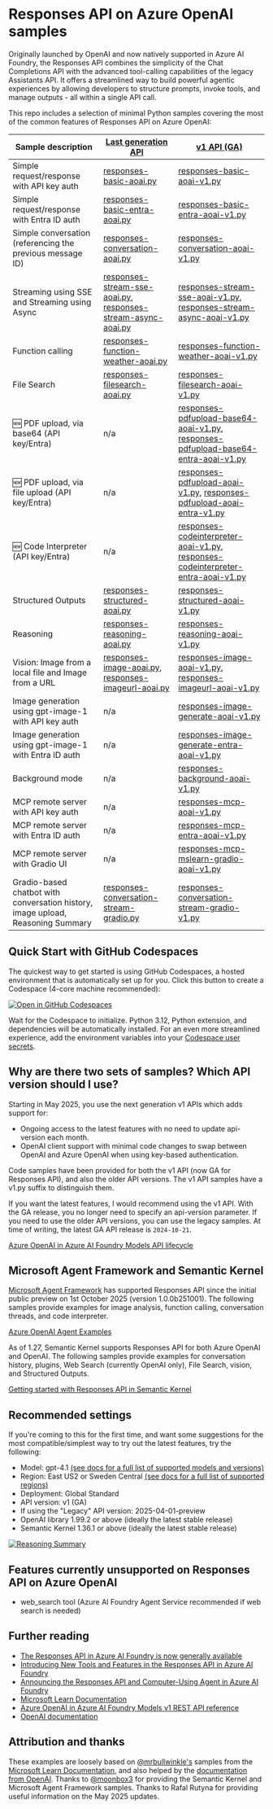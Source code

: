 # Responses API on Azure OpenAI samples
Originally launched by OpenAI and now natively supported in Azure AI Foundry, the Responses API combines the simplicity of the Chat Completions API with the advanced tool-calling capabilities of the legacy Assistants API. It offers a streamlined way to build powerful agentic experiences by allowing developers to structure prompts, invoke tools, and manage outputs - all within a single API call.

This repo includes a selection of minimal Python samples covering the most of the common features of Responses API on Azure OpenAI:

| Sample description                                                                 | [Last generation API](#why-are-there-two-sets-of-samples-which-api-version-should-i-use) | [v1 API (GA)](#why-are-there-two-sets-of-samples-which-api-version-should-i-use)                  |
| ------------------------------------------------------------------------------- | ----------------------------------------------------------------------------------------------------------------------------------------------- | ------------------------------------------------------------------------------------------------------------------------------------------ |
| Simple request/response with API key auth                                                        | [responses-basic-aoai.py](python/responses-basic-aoai.py)                                                                                              | [responses-basic-aoai-v1.py](python/responses-basic-aoai-v1.py)                                                                                   |
| Simple request/response with Entra ID auth                                                        | [responses-basic-entra-aoai.py](python/responses-basic-entra-aoai.py)                                                                                              | [responses-basic-entra-aoai-v1.py](python/responses-basic-entra-aoai-v1.py)                                                                                   |
| Simple conversation (referencing the previous message ID)                       | [responses-conversation-aoai.py](python/responses-conversation-aoai.py)                                                                                | [responses-conversation-aoai-v1.py](python/responses-conversation-aoai-v1.py)                                                                     |
| Streaming using SSE and Streaming using Async                                   | [responses-stream-sse-aoai.py](python/responses-stream-sse-aoai.py), [responses-stream-async-aoai.py](python/responses-stream-async-aoai.py)                  | [responses-stream-sse-aoai-v1.py](python/responses-stream-sse-aoai-v1.py), [responses-stream-async-aoai-v1.py](python/responses-stream-async-aoai-v1.py) |
| Function calling                                                                | [responses-function-weather-aoai.py](python/responses-function-weather-aoai.py)                                                                        | [responses-function-weather-aoai-v1.py](python/responses-function-weather-aoai-v1.py)                                                             |
| File Search                                                                     | [responses-filesearch-aoai.py](python/responses-filesearch-aoai.py)                                                                                    | [responses-filesearch-aoai-v1.py](python/responses-filesearch-aoai-v1.py)                                                                         |
| 🆕 PDF upload, via base64 (API key/Entra)                                            | n/a                                    | [responses-pdfupload-base64-aoai-v1.py](python/responses-pdfupload-base64-aoai-v1.py), [responses-pdfupload-base64-entra-aoai-v1.py](python/responses-pdfupload-base64-entra-aoai-v1.py)                                                                         |
| 🆕 PDF upload, via file upload (API key/Entra)                                       | n/a                                      | [responses-pdfupload-aoai-v1.py](python/responses-pdfupload-aoai-v1.py), [responses-pdfupload-aoai-entra-v1.py](python/responses-pdfupload-aoai-entra-v1.py)                                                                         |
| 🆕 Code Interpreter (API key/Entra)                                       | n/a                                      | [responses-codeinterpreter-aoai-v1.py](python/responses-codeinterpreter-aoai-v1.py), [responses-codeinterpreter-entra-aoai-v1.py](python/responses-codeinterpreter-entra-aoai-v1.py)                                                                         |
| Structured Outputs                                                              | [responses-structured-aoai.py](python/responses-structured-aoai.py)                                                                                    | [responses-structured-aoai-v1.py](python/responses-structured-aoai-v1.py)                                                                         |
| Reasoning                                                                       | [responses-reasoning-aoai.py](python/responses-reasoning-aoai.py)                                                                                      | [responses-reasoning-aoai-v1.py](python/responses-reasoning-aoai-v1.py)                                                                           |
| Vision: Image from a local file and Image from a URL                            | [responses-image-aoai.py](python/responses-image-aoai.py), [responses-imageurl-aoai.py](python/responses-imageurl-aoai.py)                                    | [responses-image-aoai-v1.py](python/responses-image-aoai-v1.py), [responses-imageurl-aoai-v1.py](python/responses-imageurl-aoai-v1.py)                   |
| Image generation using gpt-image-1 with API key auth                         | n/a                                                                                                                                             | [responses-image-generate-aoai-v1.py](python/responses-image-generate-aoai-v1.py)                                                                 |
| Image generation using gpt-image-1 with Entra ID auth                        | n/a                                                                                                                                             | [responses-image-generate-entra-aoai-v1.py](python/responses-image-generate-entra-aoai-v1.py)                                                     |
| Background mode                                                              | n/a                                                                                                                                             | [responses-background-aoai-v1.py](python/responses-background-aoai-v1.py)                                                                         |
| MCP remote server with API key auth                                                               | n/a                                                                                                                                             | [responses-mcp-aoai-v1.py](python/responses-mcp-aoai-v1.py)                                                                         |
| MCP remote server with Entra ID auth                                                            | n/a                                                                                                                                             | [responses-mcp-entra-aoai-v1.py](python/responses-mcp-entra-aoai-v1.py)                                                                         |
| MCP remote server with Gradio UI                                                            | n/a                                                                                                                                             | [responses-mcp-mslearn-gradio-aoai-v1.py](python/responses-mcp-mslearn-gradio-aoai-v1.py)                                                                         |
| Gradio-based chatbot with conversation history, image upload, Reasoning Summary | [responses-conversation-stream-gradio.py](python/responses-conversation-stream-gradio.py)                                                              | [responses-conversation-stream-gradio-v1.py](python/responses-conversation-stream-gradio-v1.py)                                                   |

[//]: # (Codespaces section inserted below)
## Quick Start with GitHub Codespaces

The quickest way to get started is using GitHub Codespaces, a hosted environment that is automatically set up for you. Click this button to create a Codespace (4-core machine recommended):

[![Open in GitHub Codespaces](https://github.com/codespaces/badge.svg)](https://github.com/codespaces/new?hide_repo_select=true&ref=main&repo=Azure-Samples/azure-openai-responses-api-samples)

Wait for the Codespace to initialize. Python 3.12, Python extension, and dependencies will be automatically installed. For an even more streamlined experience, add the environment variables into your [Codespace user secrets](https://github.com/settings/codespaces).

## Why are there two sets of samples? Which API version should I use?
Starting in May 2025, you use the next generation v1 APIs which adds support for:
- Ongoing access to the latest features with no need to update api-version each month.
- OpenAI client support with minimal code changes to swap between OpenAI and Azure OpenAI when using key-based authentication.

Code samples have been provided for both the v1 API (now GA for Responses API), and also the older API versions. The v1 API samples have a v1.py suffix to distinguish them.

If you want the latest features, I would recommend using the v1 API. With the GA release, you no longer need to specify an api-version parameter.
If you need to use the older API versions, you can use the legacy samples. At time of writing, the latest GA API release is `2024-10-21`.

[Azure OpenAI in Azure AI Foundry Models API lifecycle](https://learn.microsoft.com/en-us/azure/ai-services/openai/api-version-lifecycle?tabs=key#api-evolution)

## Microsoft Agent Framework and Semantic Kernel
[Microsoft Agent Framework](https://aka.ms/agentframework) has supported Responses API since the initial public preview on 1st October 2025 (version 1.0.0b251001). The following samples provide examples for image analysis, function calling, conversation threads, and code interpreter.

[Azure OpenAI Agent Examples](https://github.com/microsoft/agent-framework/tree/main/python/samples/getting_started/agents/azure_openai)

As of 1.27, Semantic Kernel supports Responses API for both Azure OpenAI and OpenAI. The following samples provide examples for conversation history, plugins, Web Search (currently OpenAI only), File Search, vision, and Structured Outputs.

[Getting started with Responses API in Semantic Kernel](https://github.com/microsoft/semantic-kernel/tree/main/python/samples/getting_started_with_agents/openai_responses)


## Recommended settings

If you're coming to this for the first time, and want some suggestions for the most compatible/simplest way to try out the latest features, try the following:

- Model: gpt-4.1 [(see docs for a full list of supported models and versions)](https://learn.microsoft.com/azure/ai-services/openai/how-to/responses?tabs=python-secure#model-support)
- Region: East US2 or Sweden Central [(see docs for a full list of supported regions)](https://learn.microsoft.com/azure/ai-services/openai/how-to/responses?tabs=python-secure#region-availability)
- Deployment: Global Standard
- API version: v1 (GA)
- If using the "Legacy" API version: 2025-04-01-preview
- OpenAI library 1.99.2 or above (ideally the latest stable release)
- Semantic Kernel 1.36.1 or above (ideally the latest stable release)

[![Reasoning Summary](https://github.com/user-attachments/assets/9e1ab1b8-8c3d-4ccf-911e-3c7711abe947)](python/responses-conversation-stream-gradio.py)

## Features currently unsupported on Responses API on Azure OpenAI
- web_search tool (Azure AI Foundry Agent Service recommended if web search is needed)

## Further reading
- [The Responses API in Azure AI Foundry is now generally available](https://techcommunity.microsoft.com/blog/azure-ai-services-blog/the-responses-api-in-azure-ai-foundry-is-now-generally-available/4446567)
- [Introducing New Tools and Features in the Responses API in Azure AI Foundry](https://devblogs.microsoft.com/foundry/introducing-new-tools-and-features-in-the-responses-api-in-azure-ai-foundry/)
- [Announcing the Responses API and Computer-Using Agent in Azure AI Foundry](https://azure.microsoft.com/blog/announcing-the-responses-api-and-computer-using-agent-in-azure-ai-foundry/)
- [Microsoft Learn Documentation](https://learn.microsoft.com/azure/ai-services/openai/how-to/responses)
- [Azure OpenAI in Azure AI Foundry Models v1 REST API reference](https://learn.microsoft.com/azure/ai-foundry/openai/latest#create-response)
- [OpenAI documentation](https://platform.openai.com/docs/api-reference/responses/create)

## Attribution and thanks
These examples are loosely based on [@mrbullwinkle's](https://github.com/mrbullwinkle) samples from the [Microsoft Learn Documentation](https://learn.microsoft.com/azure/ai-services/openai/how-to/responses), and also helped by the [documentation from OpenAI](https://platform.openai.com/docs/api-reference/responses/create). Thanks to [@moonbox3](https://github.com/moonbox3) for providing the Semantic Kernel and Microsoft Agent Framework samples. Thanks to Rafal Rutyna for providing useful information on the May 2025 updates.
